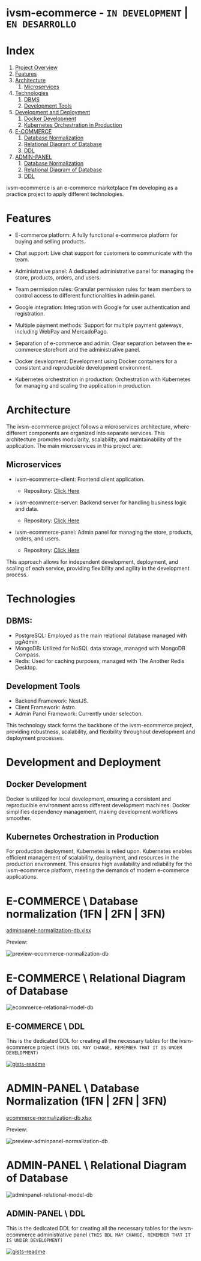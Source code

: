 # ivsm-ecommerce - `IN DEVELOPMENT` | `EN DESARROLLO`

# Index

1. [Project Overview](#ivsm-ecommerce---in-development--en-desarrollo)
2. [Features](#features)
3. [Architecture](#architecture)
    1. [Microservices](#microservices)
4. [Technologies](#technologies)
    1. [DBMS](#dbms)
    2. [Development Tools](#development-tools)
5. [Development and Deployment](#development-and-deployment)
    1. [Docker Development](#docker-development)
    2. [Kubernetes Orchestration in Production](#kubernetes-orchestration-in-production)
6. [E-COMMERCE](#e-commerce--database-normalization-1fn--2fn--3fn)
    1. [Database Normalization](#e-commerce--database-normalization-1fn--2fn--3fn)
    2. [Relational Diagram of Database](#e-commerce--relational-diagram-of-database)
    3. [DDL](#e-commerce--ddl)
7. [ADMIN-PANEL](#admin-panel--database-normalization-1fn--2fn--3fn)
    1. [Database Normalization](#admin-panel--database-normalization-1fn--2fn--3fn)
    2. [Relational Diagram of Database](#admin-panel--relational-diagram-of-database)
    3. [DDL](#admin-panel--ddl)


ivsm-ecommerce is an e-commerce marketplace I'm developing as a practice project to apply different technologies.

# Features

+ E-commerce platform: A fully functional e-commerce platform for buying and selling products.

+ Chat support: Live chat support for customers to communicate with the team.

+ Administrative panel: A dedicated administrative panel for managing the store, products, orders, and users.

+ Team permission rules: Granular permission rules for team members to control access to different functionalities in admin panel.

+ Google integration: Integration with Google for user authentication and registration.

+ Multiple payment methods: Support for multiple payment gateways, including WebPay and MercadoPago.

+ Separation of e-commerce and admin: Clear separation between the e-commerce storefront and the administrative panel.

+ Docker development: Development using Docker containers for a consistent and reproducible development environment.

+ Kubernetes orchestration in production: Orchestration with Kubernetes for managing and scaling the application in production.

# Architecture

The ivsm-ecommerce project follows a microservices architecture, where different components are organized into separate services. This architecture promotes modularity, scalability, and maintainability of the application. The main microservices in this project are:

## Microservices

+ ivsm-ecommerce-client: Frontend client application.
  
  + Repository: [Click Here](https://github.com/ivansanmartin/ivsm-ecommerce-client)

+ ivsm-ecommerce-server: Backend server for handling business logic and data.
  
  + Repository: [Click Here](https://github.com/ivansanmartin/ivsm-ecommerce-server)
    
+ ivsm-ecommerce-panel: Admin panel for managing the store, products, orders, and users.
  
  + Repository: [Click Here](https://github.com/ivansanmartin/ivsm-ecommerce-panel)

This approach allows for independent development, deployment, and scaling of each service, providing flexibility and agility in the development process.

# Technologies

## DBMS:

+ PostgreSQL: Employed as the main relational database managed with pgAdmin.
+ MongoDB: Utilized for NoSQL data storage, managed with MongoDB Compass.
+ Redis: Used for caching purposes, managed with The Another Redis Desktop.
  
## Development Tools

+ Backend Framework: NestJS.
+ Client Framework: Astro.
+ Admin Panel Framework: Currently under selection.
  
This technology stack forms the backbone of the ivsm-ecommerce project, providing robustness, scalability, and flexibility throughout development and deployment processes.

# Development and Deployment

## Docker Development

Docker is utilized for local development, ensuring a consistent and reproducible environment across different development machines. Docker simplifies dependency management, making development workflows smoother.

## Kubernetes Orchestration in Production

For production deployment, Kubernetes is relied upon. Kubernetes enables efficient management of scalability, deployment, and resources in the production environment. This ensures high availability and reliability for the ivsm-ecommerce platform, meeting the demands of modern e-commerce applications.
  
# E-COMMERCE \ Database normalization (1FN | 2FN | 3FN)

[adminpanel-normalization-db.xlsx](https://github.com/ivansanmartin/ivsm-ecommerce/files/14547849/adminpanel-normalization-db.xlsx)


Preview:

![preview-ecommerce-normalization-db](https://github.com/ivansanmartin/ivsm-ecommerce/assets/54847509/720a4647-da3c-4105-8c38-7e613f5b6af0)


# E-COMMERCE \ Relational Diagram of Database

![ecommerce-relational-model-db](https://github.com/ivansanmartin/ivsm-ecommerce/assets/54847509/7326ae77-cd5d-4dad-9514-fa859edbb13c)

## E-COMMERCE \ DDL 

This is the dedicated DDL for creating all the necessary tables for the ivsm-ecommerce project `(THIS DDL MAY CHANGE, REMEMBER THAT IT IS UNDER DEVELOPMENT)`

[![gists-readme](https://gists-readme.yizack.com/api/pin?user=&id=775cc2beea79aa07809f388422bbf6b7&owner=true&theme=dark)](https://gist.github.com/ivansanmartin/775cc2beea79aa07809f388422bbf6b7)


# ADMIN-PANEL \ Database Normalization (1FN | 2FN | 3FN)

[ecommerce-normalization-db.xlsx](https://github.com/ivansanmartin/ivsm-ecommerce/files/14547850/ecommerce-normalization-db.xlsx)


Preview:

![preview-adminpanel-normalization-db](https://github.com/ivansanmartin/ivsm-ecommerce/assets/54847509/90e871cb-4ee7-400b-80db-680dc6dab0b6)


# ADMIN-PANEL \ Relational Diagram of Database

![adminpanel-relational-model-db](https://github.com/ivansanmartin/ivsm-ecommerce/assets/54847509/03badec4-64ee-4b1f-9519-3d40d0a38559)

## ADMIN-PANEL \ DDL

This is the dedicated DDL for creating all the necessary tables for the ivsm-ecommerce administrative panel `(THIS DDL MAY CHANGE, REMEMBER THAT IT IS UNDER DEVELOPMENT)`

[![gists-readme](https://gists-readme.yizack.com/api/pin?user=&id=9da40b46b7160c8383db756842d4114a&owner=true&theme=dark)](https://gists-readme.yizack.com/api/pin?user=&id=9da40b46b7160c8383db756842d4114a&owner=true&theme=dark)









